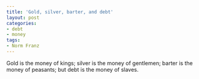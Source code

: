 ```yaml
---
title: 'Gold, silver, barter, and debt'
layout: post
categories:
- debt
- money
tags:
- Norm Franz
---
```


Gold is the money of kings; silver is the money of gentlemen; barter is the money of peasants; but debt is the money of slaves.